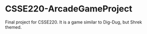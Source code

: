 # CSSE220-ArcadeGameProject
Final project for CSSE220. It is a game similar to Dig-Dug, but Shrek themed.

